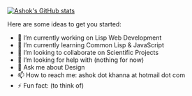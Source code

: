 [![Ashok's GitHub stats](https://github-readme-stats.vercel.app/api?username=ashok-khanna&count_private=true&theme=dark)](https://github.com/anuraghazra/github-readme-stats)

Here are some ideas to get you started:

- 🔭 I’m currently working on Lisp Web Development
- 🌱 I’m currently learning Common Lisp & JavaScript
- 👯 I’m looking to collaborate on Scientific Projects
- 🤔 I’m looking for help with (nothing for now)
- 💬 Ask me about Design 
- 📫 How to reach me: ashok dot khanna at hotmail dot com
- ⚡ Fun fact: (to think of)

